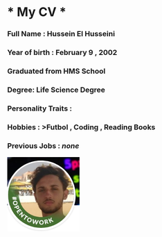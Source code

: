 # * My CV *
### Full Name : Hussein El Husseini
### Year of birth : February 9 , 2002 
### Graduated from HMS School 
### Degree: Life Science Degree
### Personality Traits :
### Hobbies : >Futbol , Coding , Reading Books 
### Previous Jobs : *none*
![My Image](myimg.png)
